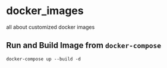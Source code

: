 # docker_images
all about customized docker images

## Run and Build Image from `docker-compose`
```
docker-compose up --build -d
```

